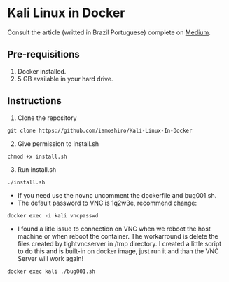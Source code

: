 # Kali Linux in Docker

Consult the article (writted in Brazil Portuguese) complete on [Medium](https://medium.com/@iamoshiro/kali-linux-em-docker-452df0ce211e).

## Pre-requisitions

1. Docker installed.
2. 5 GB available in your hard drive.

## Instructions

1. Clone the repository
~~~html
git clone https://github.com/iamoshiro/Kali-Linux-In-Docker
~~~
2. Give permission to install.sh
~~~shell
chmod +x install.sh
~~~
3. Run install.sh
~~~shell
./install.sh
~~~
* If you need use the novnc uncomment the dockerfile and bug001.sh.
* The default password to VNC is 1q2w3e, recommend change:
~~~shell
docker exec -i kali vncpasswd
~~~
* I found a litle issue to connection on VNC when we reboot the host machine or when reboot the container. The workarround is delete the files created by tightvncserver in /tmp directory. I created a little script to do this and is built-in on docker image, just run it and than the VNC Server will work again!

~~~shell
docker exec kali ./bug001.sh
~~~
